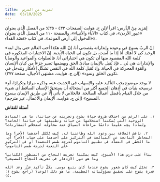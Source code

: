 ```yaml
---
title:  لمزيد من الدرس
date:  03/10/2025
---
```


لِمَزِيد مِنْ الدَّرس:  اقرأ لإلن ج. هوايت الصفحات ٤٣٣ - ٤٣٥؛ من الفصل الّذي بعنوان «عبور الأردن»، في كتاب «الآباء والأنبياء»، والصفحة ١١٠ من الفصل الّذي بعنوان «الدخول إلى أرض الموعد»، في كتاب «قصّة الفداء».

«إنّ الربّ يسوع في وعوده وإنذاراته يقصدني أنا. إنّ الله هكذا أحب العالم حتى بذل ابنه الوحيد كي لا أهلك أنا إذا ما آمنت، بل تكون لي الحياة الأبدية. إنّ الاختبارات المذكورة في كلمة الله المقصود منها أن تكون هي اختباراتى أنا. فالصلوات والمواعيد والوصايا والإنذارات هي لي... فإذ يُقبل بالإيمان مبادئ الحق ويهضمها تصير جزءا من كيان الإنسان والقوة المحركة في الحياة. وإذ تُقبل كلمة الله في النفس تشكّل الأفكار وتتدخل في تكوين الخلق ونموه» (إلن ج. هوايت، مشتهى الأجيال، صفحة ٣٧٧).

«لا يوجد موضوع يجب التأكيد عليه والإسهاب في الحديث عنه، وذكره مرارًا وتكرارًا، أو ترسيخه بثبات في أذهان الجميع أكثر من استحالة أن يستحقّ الإنسان الساقط أي شيء من خلال القيام بأفضل أعماله الصالحة. فالخلاص لا يأتي إلّا عن طريق الإيمان بيسوع المسيح»  (إلن ج. هوايت، الإيمان والأعمال، غير مترجم).

**أسئلة للنقاش**

`١. على الرغم من اختلاف ظروف حياة يشوع وتجربته عن حياتنا، ما هي المبادئ الروحية الّتي يُمكننا استخلاصها من حياته وتطبيقها في حياتنا الخاصة؟ ولماذا يجب علينا دائمًا مراعاة السياق عند محاولة استخلاص المقارنات؟`

`٢. ناقش العلاقة بين وعود الله وطاعتنا له. كيف يُكمّل أحدهما الآخر؟ وما المخاطر الناتجة عن المبالغة في التركيز على أحدهما على حساب الآخر؟ أي، ما الخطر في التشدّد في تطبيق الناموس لدرجة طمس النعمة؟ أو في التركيز على النعمة لدرجة طمس الناموس؟`

`بناءً على درس هذا الأسبوع، كيف يمكننا تعريف النجاح من المنظور الكتابي؟ وما هو دور الازدهار في تعريف النجاح المسيحي؟`

`٣. تخيّل كيف كان شعور يشوع عندما كان يتبع موسى. بكلّ تأكيد عزّز وعد الله قدرة يشوع على تحقيق مسؤولياته العظيمة، ما هو ذلك الوعد؟ (راجع يشوع ١: ٥).`